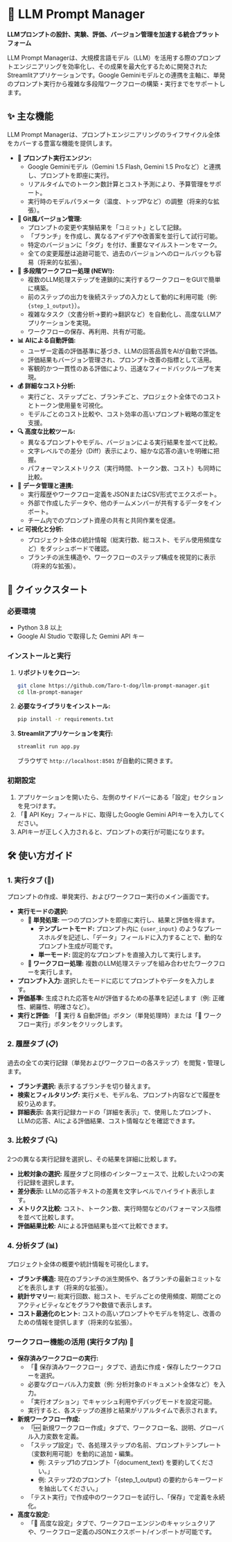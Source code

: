 # 🚀 LLM Prompt Manager

**LLMプロンプトの設計、実験、評価、バージョン管理を加速する統合プラットフォーム**

LLM Prompt Managerは、大規模言語モデル（LLM）を活用する際のプロンプトエンジニアリングを効率化し、その成果を最大化するために開発されたStreamlitアプリケーションです。Google Geminiモデルとの連携を主軸に、単発のプロンプト実行から複雑な多段階ワークフローの構築・実行までをサポートします。


## ✨ 主な機能

LLM Prompt Managerは、プロンプトエンジニアリングのライフサイクル全体をカバーする豊富な機能を提供します。

*   **🤖 プロンプト実行エンジン:**
    *   Google Geminiモデル（Gemini 1.5 Flash, Gemini 1.5 Proなど）と連携し、プロンプトを即座に実行。
    *   リアルタイムでのトークン数計算とコスト予測により、予算管理をサポート。
    *   実行時のモデルパラメータ（温度、トップPなど）の調整（将来的な拡張）。
*   **🌿 Git風バージョン管理:**
    *   プロンプトの変更や実験結果を「コミット」として記録。
    *   「ブランチ」を作成し、異なるアイデアや改善案を並行して試行可能。
    *   特定のバージョンに「タグ」を付け、重要なマイルストーンをマーク。
    *   全ての変更履歴は追跡可能で、過去のバージョンへのロールバックも容易（将来的な拡張）。
*   **🔄 多段階ワークフロー処理 (NEW!):**
    *   複数のLLM処理ステップを連鎖的に実行するワークフローをGUIで簡単に構築。
    *   前のステップの出力を後続ステップの入力として動的に利用可能（例: `{step_1_output}`）。
    *   複雑なタスク（文書分析→要約→翻訳など）を自動化し、高度なLLMアプリケーションを実現。
    *   ワークフローの保存、再利用、共有が可能。
*   **📊 AIによる自動評価:**
    *   ユーザー定義の評価基準に基づき、LLMの回答品質をAIが自動で評価。
    *   評価結果もバージョン管理され、プロンプト改善の指標として活用。
    *   客観的かつ一貫性のある評価により、迅速なフィードバックループを実現。
*   **💰 詳細なコスト分析:**
    *   実行ごと、ステップごと、ブランチごと、プロジェクト全体でのコストとトークン使用量を可視化。
    *   モデルごとのコスト比較や、コスト効率の高いプロンプト戦略の策定を支援。
*   **🔍 高度な比較ツール:**
    *   異なるプロンプトやモデル、バージョンによる実行結果を並べて比較。
    *   文字レベルでの差分（Diff）表示により、細かな応答の違いを明確に把握。
    *   パフォーマンスメトリクス（実行時間、トークン数、コスト）も同時に比較。
*   **📁 データ管理と連携:**
    *   実行履歴やワークフロー定義をJSONまたはCSV形式でエクスポート。
    *   外部で作成したデータや、他のチームメンバーが共有するデータをインポート。
    *   チーム内でのプロンプト資産の共有と共同作業を促進。
*   **📈 可視化と分析:**
    *   プロジェクト全体の統計情報（総実行数、総コスト、モデル使用頻度など）をダッシュボードで確認。
    *   ブランチの派生構造や、ワークフローのステップ構成を視覚的に表示（将来的な拡張）。

## 🚀 クイックスタート

### 必要環境

*   Python 3.8 以上
*   Google AI Studio で取得した Gemini API キー

### インストールと実行

1.  **リポジトリをクローン:**
    ```bash
    git clone https://github.com/Taro-t-dog/llm-prompt-manager.git
    cd llm-prompt-manager
    ```
2.  **必要なライブラリをインストール:**
    ```bash
    pip install -r requirements.txt
    ```
3.  **Streamlitアプリケーションを実行:**
    ```bash
    streamlit run app.py
    ```
    ブラウザで `http://localhost:8501` が自動的に開きます。

### 初期設定

1.  アプリケーションを開いたら、左側のサイドバーにある「設定」セクションを見つけます。
2.  「🔑 API Key」フィールドに、取得したGoogle Gemini APIキーを入力してください。
3.  APIキーが正しく入力されると、プロンプトの実行が可能になります。

## 🛠️ 使い方ガイド

### 1. 実行タブ (🚀)

プロンプトの作成、単発実行、およびワークフロー実行のメイン画面です。

*   **実行モードの選択:**
    *   **📝 単発処理:** 一つのプロンプトを即座に実行し、結果と評価を得ます。
        *   **テンプレートモード:** プロンプト内に `{user_input}` のようなプレースホルダを記述し、「データ」フィールドに入力することで、動的なプロンプト生成が可能です。
        *   **単一モード:** 固定的なプロンプトを直接入力して実行します。
    *   **🔄 ワークフロー処理:** 複数のLLM処理ステップを組み合わせたワークフローを実行します。
*   **プロンプト入力:** 選択したモードに応じてプロンプトやデータを入力します。
*   **評価基準:** 生成された応答をAIが評価するための基準を記述します（例: 正確性、網羅性、明確さなど）。
*   **実行と評価:** 「🚀 実行 & 自動評価」ボタン（単発処理時）または「🚀 ワークフロー実行」ボタンをクリックします。

### 2. 履歴タブ (📋)

過去の全ての実行記録（単発およびワークフローの各ステップ）を閲覧・管理します。

*   **ブランチ選択:** 表示するブランチを切り替えます。
*   **検索とフィルタリング:** 実行メモ、モデル名、プロンプト内容などで履歴を絞り込めます。
*   **詳細表示:** 各実行記録カードの「詳細を表示」で、使用したプロンプト、LLMの応答、AIによる評価結果、コスト情報などを確認できます。

### 3. 比較タブ (🔍)

2つの異なる実行記録を選択し、その結果を詳細に比較します。

*   **比較対象の選択:** 履歴タブと同様のインターフェースで、比較したい2つの実行記録を選択します。
*   **差分表示:** LLMの応答テキストの差異を文字レベルでハイライト表示します。
*   **メトリクス比較:** コスト、トークン数、実行時間などのパフォーマンス指標を並べて比較します。
*   **評価結果比較:** AIによる評価結果も並べて比較できます。

### 4. 分析タブ (📊)

プロジェクト全体の概要や統計情報を可視化します。

*   **ブランチ構造:** 現在のブランチの派生関係や、各ブランチの最新コミットなどを表示します（将来的な拡張）。
*   **統計サマリー:** 総実行回数、総コスト、モデルごとの使用頻度、期間ごとのアクティビティなどをグラフや数値で表示します。
*   **コスト最適化のヒント:** コストの高いプロンプトやモデルを特定し、改善のための情報を提供します（将来的な拡張）。

### ワークフロー機能の活用 (実行タブ内) 🔄

*   **保存済みワークフローの実行:**
    *   「💾 保存済みワークフロー」タブで、過去に作成・保存したワークフローを選択。
    *   必要なグローバル入力変数（例: 分析対象のドキュメント全体など）を入力。
    *   「実行オプション」でキャッシュ利用やデバッグモードを設定可能。
    *   実行すると、各ステップの進捗と結果がリアルタイムで表示されます。
*   **新規ワークフロー作成:**
    *   「🆕 新規ワークフロー作成」タブで、ワークフロー名、説明、グローバル入力変数を定義。
    *   「ステップ設定」で、各処理ステップの名前、プロンプトテンプレート（変数利用可能）を動的に追加・編集。
        *   例: ステップ1のプロンプト「{document_text} を要約してください。」
        *   例: ステップ2のプロンプト「{step_1_output} の要約からキーワードを抽出してください。」
    *   「テスト実行」で作成中のワークフローを試行し、「保存」で定義を永続化。
*   **高度な設定:**
    *   「🔧 高度な設定」タブで、ワークフローエンジンのキャッシュクリアや、ワークフロー定義のJSONエクスポート/インポートが可能です。



